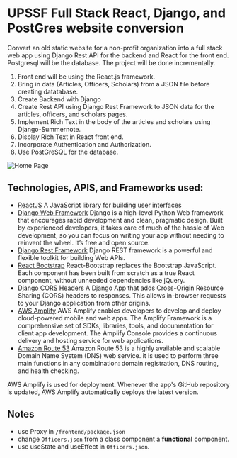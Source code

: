 # UPSSF Full Stack React, Django, and PostGres website conversion
Convert an old static website for a non-profit organization into a full stack web app using Django Rest API for the backend and React for the front end. Postgresql will be the database. The project will be done incrementally.

1. Front end will be using the React.js framework.
2. Bring in data (Articles, Officers, Scholars) from a JSON file before creating datatabase.
3. Create Backend with Django
4. Create Rest API using Django Rest Framework to JSON data for the articles, officers, and scholars pages.
5. Implement Rich Text in the body of the articles and scholars using Django-Summernote.
6. Display Rich Text in React front end.
7. Incorporate Authentication and Authorization.
8. Use PostGreSQL for the database.

![Home Page](./readme-homepage.jpg)

## Technologies, APIS, and Frameworks used:
* [ReactJS](https://reactjs.org/) A JavaScript library for building user interfaces
* [Django Web Framework](https://www.djangoproject.com/) Django is a high-level Python Web framework that encourages rapid development and clean, pragmatic design. Built by experienced developers, it takes care of much of the hassle of Web development, so you can focus on writing your app without needing to reinvent the wheel. It’s free and open source.
* [Django Rest Framework](https://www.django-rest-framework.org/) Django REST framework is a powerful and flexible toolkit for building Web APIs.
* [React Bootstrap](https://react-bootstrap.github.io/) React-Bootstrap replaces the Bootstrap JavaScript. Each component has been built from scratch as a true React component, without unneeded dependencies like jQuery.
* [Django CORS Headers](https://pypi.org/project/django-cors-headers/) A Django App that adds Cross-Origin Resource Sharing (CORS) headers to responses. This allows in-browser requests to your Django application from other origins.
* [AWS Amplify](https://docs.aws.amazon.com/amplify/latest/userguide/getting-started.html) AWS Amplify enables developers to develop and deploy cloud-powered mobile and web apps. The Amplify Framework is a comprehensive set of SDKs, libraries, tools, and documentation for client app development. The Amplify Console provides a continuous delivery and hosting service for web applications.
* [Amazon Route 53](https://docs.aws.amazon.com/Route53/latest/DeveloperGuide/Welcome.html) Amazon Route 53 is a highly available and scalable Domain Name System (DNS) web service. it is used to perform three main functions in any combination: domain registration, DNS routing, and health checking.

AWS Amplify is used for deployment. Whenever the app's GitHub repository is updated, AWS Amplify automatically deploys the latest version.

## Notes
* use Proxy in `/frontend/package.json`
* change `Officers.json` from a class component a **functional** component.
* use useState and useEffect in `Officers.json`.
